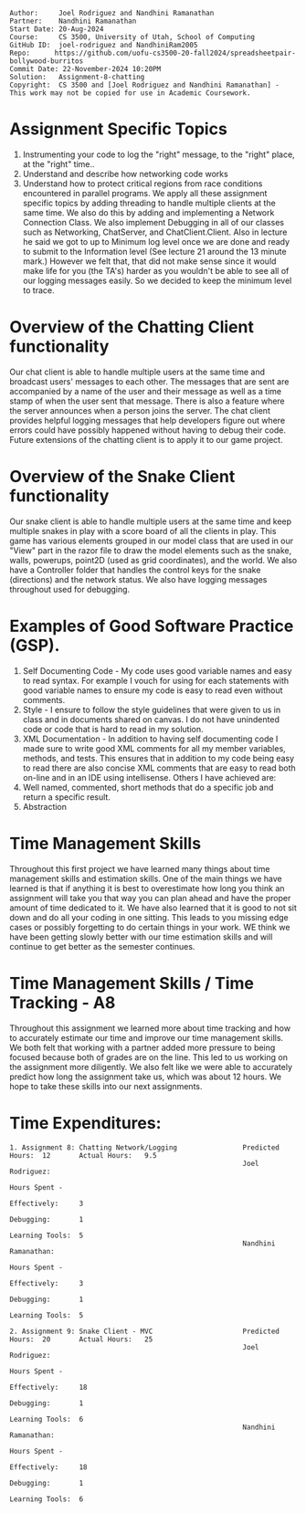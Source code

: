 ```
Author:     Joel Rodriguez and Nandhini Ramanathan
Partner:    Nandhini Ramanathan
Start Date: 20-Aug-2024
Course:     CS 3500, University of Utah, School of Computing
GitHub ID:  joel-rodriguez and NandhiniRam2005
Repo:      https://github.com/uofu-cs3500-20-fall2024/spreadsheetpair-bollywood-burritos
Commit Date: 22-November-2024 10:20PM
Solution:   Assignment-8-chatting
Copyright:  CS 3500 and [Joel Rodriguez and Nandhini Ramanathan] - This work may not be copied for use in Academic Coursework.
```

# Assignment Specific Topics
1. Instrumenting your code to log the "right" message, to the "right" place, at the "right" time..
2. Understand and describe how networking code works
3. Understand how to protect critical regions from race conditions encountered in parallel programs. 
We apply all these assignment specific topics by adding threading to handle multiple clients at the same time. We also do this by adding and
implementing a Network Connection Class. We also implement Debugging in all of our classes such as Networking, ChatServer, and ChatClient.Client.
Also in lecture he said we got to up to Minimum log level once we are done and ready to submit to the Information level (See lecture 21 around
the 13 minute mark.) However we felt that, that did not make sense since it would make life for you (the TA's) harder as you wouldn't be
able to see all of our logging messages easily. So we decided to keep the minimum level to trace.

# Overview of the Chatting Client functionality
Our chat client is able to handle multiple users at the same time and broadcast users' messages to each other. The messages that are sent are accompanied
by a name of the user and their message as well as a time stamp of when the user sent that message. There is also a feature where the server 
announces when a person joins the server. The chat client provides helpful logging messages that help developers figure out where errors could have
possibly happened without having to debug their code. 
Future extensions of the chatting client is to apply it to our game project.

# Overview of the Snake Client functionality
Our snake client is able to handle multiple users at the same time and keep multiple snakes in play with a score board of all the clients in play. This game
has various elements grouped in our model class that are used in our "View" part in the razor file to draw the model elements such as the snake, walls, powerups, 
point2D (used as grid coordinates), and the world. We also have a Controller folder that handles the control keys for the snake (directions) and the network status.
We also have logging messages throughout used for debugging.


# Examples of Good Software Practice (GSP).  
1. Self Documenting Code - My code uses good variable names and easy to read syntax. For example I vouch for using for each statements with good variable names 
   to ensure my code is easy to read even without comments.
2. Style - I ensure to follow the style guidelines that were given to us in class and in documents shared on canvas. I do not have unindented code or code that is hard 
   to read in my solution.
3. XML Documentation - In addition to having self documenting code I made sure to write good XML comments for all my member variables, methods, and tests. This ensures
   that in addition to my code being easy to read there are also concise XML comments that are easy to read both on-line and in an IDE using intellisense. 
Others I have achieved are:
1. Well named, commented, short methods that do a specific job and return a specific result.
2. Abstraction

# Time Management Skills
Throughout this first project we have learned many things about time management skills and estimation skills. One of the main things we have learned is 
that if anything it is best to overestimate how long you think an assignment will take you that way you can plan ahead and have the proper amount
of time dedicated to it. We have also learned that it is good to not sit down and do all your coding in one sitting. This leads to you missing
edge cases or possibly forgetting to do certain things in your work. WE think we have been getting slowly better with our time estimation skills and will
continue to get better as the semester continues.

# Time Management Skills  / Time Tracking - A8
Throughout this assignment we learned more about time tracking and how to accurately estimate our time and improve our time management skills. We both felt
that working with a partner added more pressure to being focused because both of grades are on the line. This led to us working on the assignment more 
diligently. We also felt like we were able to accurately predict how long the assignment take us, which was about 12 hours. We hope to take these skills into 
our next assignments.

# Time Expenditures:

    1. Assignment 8: Chatting Network/Logging                Predicted Hours:  12       Actual Hours:   9.5
                                                             Joel Rodriguez:                                                                             
                                                                                Hours Spent - 
                                                                                   Effectively:     3
                                                                                   Debugging:       1
                                                                                   Learning Tools:  5
                                                             Nandhini Ramanathan:                                                                             
                                                                                Hours Spent - 
                                                                                   Effectively:     3
                                                                                   Debugging:       1
                                                                                   Learning Tools:  5

    2. Assignment 9: Snake Client - MVC                      Predicted Hours:  20       Actual Hours:   25
                                                             Joel Rodriguez:                                                                             
                                                                                Hours Spent - 
                                                                                   Effectively:     18
                                                                                   Debugging:       1
                                                                                   Learning Tools:  6
                                                             Nandhini Ramanathan:                                                                             
                                                                                Hours Spent - 
                                                                                   Effectively:     18
                                                                                   Debugging:       1
                                                                                   Learning Tools:  6
